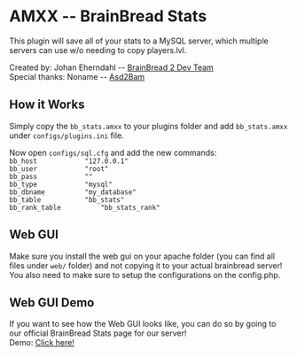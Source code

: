AMXX -- BrainBread Stats
=====================

This plugin will save all of your stats to a MySQL server, which multiple servers can use w/o needing to copy players.lvl.

Created by: Johan Eherndahl -- [BrainBread 2 Dev Team](http://bb.brainbread2.eu/)  
Special thanks: Noname -- [Asd2Bam](http://asd2bam.org/)  

How it Works
-----------

Simply copy the `bb_stats.amxx` to your plugins folder and add `bb_stats.amxx` under `configs/plugins.ini` file.  

Now open `configs/sql.cfg` and add the new commands:  
`bb_host			"127.0.0.1"`  
`bb_user			"root"`  
`bb_pass			""`  
`bb_type			"mysql"`  
`bb_dbname			"my_database"`  
`bb_table			"bb_stats"`  
`bb_rank_table			"bb_stats_rank"`  


Web GUI
-----------

Make sure you install the web gui on your apache folder (you can find all files under `web/` folder) and not copying it to your actual brainbread server!  
You also need to make sure to setup the configurations on the config.php.

Web GUI Demo
-----------

If you want to see how the Web GUI looks like, you can do so by going to our official BrainBread Stats page for our server!  
Demo: [Click here!](http://brainbread2.eu/bb_stats/)
